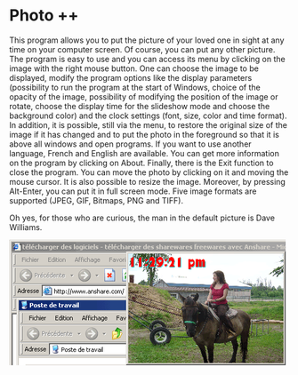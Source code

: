 # Photo ++

This program allows you to put the picture of your loved one in sight at any time on your computer screen.
Of course, you can put any other picture.
The program is easy to use and you can access its menu by clicking on the image with the right mouse button.
One can choose the image to be displayed, modify the program options like the display parameters (possibility to run the program at the start of Windows, choice of the opacity of the image, possibility of modifying the position of the image or rotate, choose the display time for the slideshow mode and choose the background color) and the clock settings (font, size, color and time format).
In addition, it is possible, still via the menu, to restore the original size of the image if it has changed and to put the photo in the foreground so that it is above all windows and open programs.
If you want to use another language, French and English are available.
You can get more information on the program by clicking on About.
Finally, there is the Exit function to close the program.
You can move the photo by clicking on it and moving the mouse cursor.
It is also possible to resize the image.
Moreover, by pressing Alt-Enter, you can put it in full screen mode.
Five image formats are supported (JPEG, GIF, Bitmaps, PNG and TIFF).

Oh yes, for those who are curious, the man in the default picture is Dave Williams.

![Photo ++ screenshot](/Docs/photo.png?raw=true)

